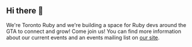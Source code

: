 ## Hi there 👋

We're Toronto Ruby and we're building a space for Ruby devs around the GTA to connect and grow! Come join us! You can find more information about our current events and an events mailing list on [our site](https://toronto-ruby.com/).
